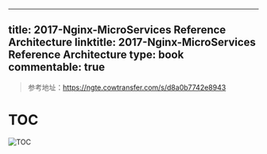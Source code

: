 
---
title: 2017-Nginx-MicroServices Reference Architecture
linktitle: 2017-Nginx-MicroServices Reference Architecture
type: book
commentable: true
---

> 参考地址：https://ngte.cowtransfer.com/s/d8a0b7742e8943

# TOC

![TOC](https://s3.ax1x.com/2021/02/04/y1YToj.png)

    